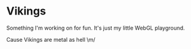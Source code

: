 # Vikings
Something I'm working on for fun.
It's just my little WebGL playground.

Cause Vikings are metal as hell \m/
